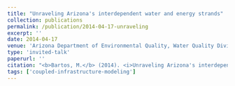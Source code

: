 ```yaml
---
title: "Unraveling Arizona's interdependent water and energy strands"
collection: publications
permalink: /publication/2014-04-17-unraveling
excerpt: ''
date: 2014-04-17
venue: 'Arizona Department of Environmental Quality, Water Quality Division Brown Bag'
type: 'invited-talk'
paperurl: ''
citation: "<b>Bartos, M.</b> (2014). <i>Unraveling Arizona's interdependent water and energy strands</i>. Arizona Department of Environmental Quality, Water Quality Division Brown Bag."
tags: ['coupled-infrastructure-modeling']
---
```

